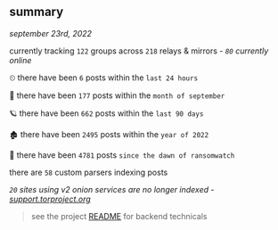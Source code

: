 
## summary
_september 23rd, 2022_

currently tracking `122` groups across `218` relays & mirrors - _`80` currently online_

⏲ there have been `6` posts within the `last 24 hours`

🦈 there have been `177` posts within the `month of september`

🪐 there have been `662` posts within the `last 90 days`

🏚 there have been `2495` posts within the `year of 2022`

🦕 there have been `4781` posts `since the dawn of ransomwatch`

there are `58` custom parsers indexing posts

_`20` sites using v2 onion services are no longer indexed - [support.torproject.org](https://support.torproject.org/onionservices/v2-deprecation/)_

> see the project [README](https://github.com/joshhighet/ransomwatch#ransomwatch--) for backend technicals
